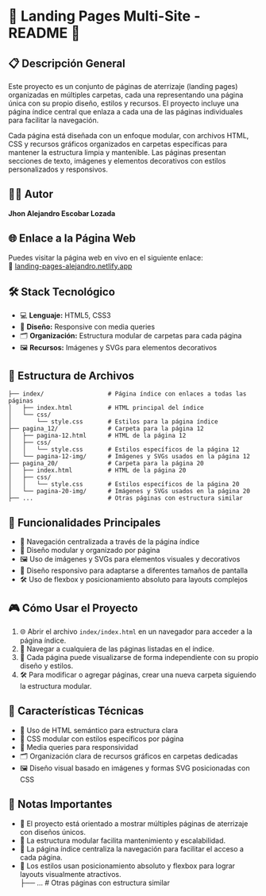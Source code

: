 # 🎉 Landing Pages Multi-Site - README 🎉

## 📋 Descripción General

Este proyecto es un conjunto de páginas de aterrizaje (landing pages) organizadas en múltiples carpetas, cada una representando una página única con su propio diseño, estilos y recursos. El proyecto incluye una página índice central que enlaza a cada una de las páginas individuales para facilitar la navegación.

Cada página está diseñada con un enfoque modular, con archivos HTML, CSS y recursos gráficos organizados en carpetas específicas para mantener la estructura limpia y mantenible. Las páginas presentan secciones de texto, imágenes y elementos decorativos con estilos personalizados y responsivos.

## 👨‍💻 Autor

**Jhon Alejandro Escobar Lozada**

## 🌐 Enlace a la Página Web

Puedes visitar la página web en vivo en el siguiente enlace:  
🔗 [landing-pages-alejandro.netlify.app](https://landing-pages-alejandro.netlify.app/)

## 🛠️ Stack Tecnológico

- 💻 **Lenguaje:** HTML5, CSS3  
- 🎨 **Diseño:** Responsive con media queries  
- 🗂️ **Organización:** Estructura modular de carpetas para cada página  
- 🖼️ **Recursos:** Imágenes y SVGs para elementos decorativos  

## 📁 Estructura de Archivos

```
├── index/                  # Página índice con enlaces a todas las páginas
│   ├── index.html          # HTML principal del índice
│   └── css/
│       └── style.css       # Estilos para la página índice
├── pagina_12/              # Carpeta para la página 12
│   ├── pagina-12.html      # HTML de la página 12
│   ├── css/
│   │   └── style.css       # Estilos específicos de la página 12
│   └── pagina-12-img/      # Imágenes y SVGs usados en la página 12
├── pagina_20/              # Carpeta para la página 20
│   ├── index.html          # HTML de la página 20
│   ├── css/
│   │   └── style.css       # Estilos específicos de la página 20
│   └── pagina-20-img/      # Imágenes y SVGs usados en la página 20
├── ...                     # Otras páginas con estructura similar
```

## 🎯 Funcionalidades Principales

- 🧭 Navegación centralizada a través de la página índice  
- 🧩 Diseño modular y organizado por página  
- 🖼️ Uso de imágenes y SVGs para elementos visuales y decorativos  
- 📱 Diseño responsivo para adaptarse a diferentes tamaños de pantalla  
- 🛠️ Uso de flexbox y posicionamiento absoluto para layouts complejos  

## 🎮 Cómo Usar el Proyecto

1. 🌐 Abrir el archivo `index/index.html` en un navegador para acceder a la página índice.  
2. 🔗 Navegar a cualquiera de las páginas listadas en el índice.  
3. 🎨 Cada página puede visualizarse de forma independiente con su propio diseño y estilos.  
4. 🛠️ Para modificar o agregar páginas, crear una nueva carpeta siguiendo la estructura modular.  

## 🔧 Características Técnicas

- 📄 Uso de HTML semántico para estructura clara  
- 🎨 CSS modular con estilos específicos por página  
- 📱 Media queries para responsividad  
- 🗂️ Organización clara de recursos gráficos en carpetas dedicadas  
- 🖼️ Diseño visual basado en imágenes y formas SVG posicionadas con CSS  

## 📝 Notas Importantes

- 🚀 El proyecto está orientado a mostrar múltiples páginas de aterrizaje con diseños únicos.  
- 🧱 La estructura modular facilita mantenimiento y escalabilidad.  
- 🔗 La página índice centraliza la navegación para facilitar el acceso a cada página.  
- 🎨 Los estilos usan posicionamiento absoluto y flexbox para lograr layouts visualmente atractivos.  
├── ...                     # Otras páginas con estructura similar
